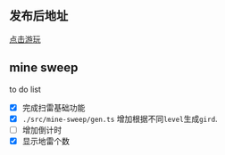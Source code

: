 ## 发布后地址
[点击游玩](https://game-playground.vercel.app/)


## mine sweep
to do list
- [x] 完成扫雷基础功能
- [x]  `./src/mine-sweep/gen.ts` 增加根据不同`level`生成`gird`.
- [ ] 增加倒计时 
- [x] 显示地雷个数
